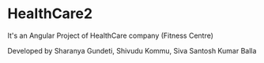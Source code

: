 # HealthCare2

It's an Angular Project of HealthCare company (Fitness Centre)

Developed by Sharanya Gundeti, Shivudu Kommu, Siva Santosh Kumar Balla


